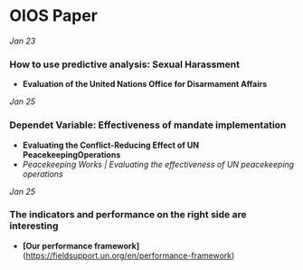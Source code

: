 # OIOS Paper

*Jan 23*
### How to use predictive analysis: Sexual Harassment
* **Evaluation of the United Nations Office for Disarmament Affairs**

*Jan 25*
### Dependet Variable: Effectiveness of mandate implementation
* **Evaluating the Conflict-Reducing Effect of UN PeacekeepingOperations**
* *Peacekeeping Works | Evaluating the effectiveness of UN peacekeeping operations*

*Jan 25*
### The indicators and performance on the right side are interesting
* **[Our performance framework]**(https://fieldsupport.un.org/en/performance-framework)
